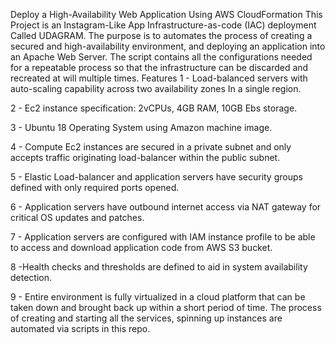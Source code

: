 Deploy a High-Availability Web Application Using AWS CloudFormation
This Project is an Instagram-Like App Infrastructure-as-code (IAC) deployment Called UDAGRAM. The purpose is to automates the process of creating a secured and high-availability environment, and deploying an application  into an Apache Web Server. The script contains all the configurations needed for a repeatable process so that the infrastructure can be discarded and recreated at will multiple times.
Features
1 - Load-balanced servers with auto-scaling capability across two availability zones In a single region.

2 - Ec2 instance specification: 2vCPUs, 4GB RAM, 10GB Ebs storage.

3 - Ubuntu 18 Operating System using Amazon machine image.

4 - Compute Ec2 instances are secured in a private subnet and only accepts traffic originating load-balancer  within the public subnet.


5 - Elastic Load-balancer and application servers have security groups defined with only required ports opened.

6 - Application servers have outbound internet access via NAT gateway for critical OS updates and patches.


7 - Application servers are configured with IAM instance profile to be able to access and download application code from AWS S3 bucket.

8 -Health checks and thresholds are defined to aid in system availability detection.

9 - Entire environment is fully virtualized in a cloud platform that can be taken down and brought back up within a short period of time. The process of creating and starting all the services, spinning up instances are automated via scripts in this repo.

